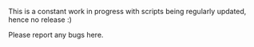 This is a constant work in progress with scripts being regularly updated, hence no release :)

Please report any bugs here.
